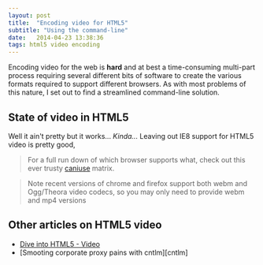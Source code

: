 ```yaml
---
layout: post
title:  "Encoding video for HTML5"
subtitle: "Using the command-line"
date:   2014-04-23 13:38:36
tags: html5 video encoding
---
```


Encoding video for the web is **hard** and at best a time-consuming multi-part
process requiring several different bits of software to create the various
formats required to support different browsers. As with most problems of this
nature, I set out to find a streamlined command-line solution.

## State of video in HTML5

Well it ain't pretty but it works... _Kinda..._ Leaving out IE8 support for
HTML5 video is pretty good,

> For a full run down of which browser supports what, check out this ever trusty
[caniuse][caniusevideo] matrix.



> Note recent versions of chrome and firefox support both webm and Ogg/Theora video
codecs, so you may only need to provide webm and mp4 versions





## Other articles on HTML5 video
* [Dive into HTML5 - Video][diveintohtml5video]
* [Smooting corporate proxy pains with cntlm][cntlm]


[diveintohtml5video]: http://diveintohtml5.info/video.html
[caniusevideo]: http://caniuse.com/#search=video
